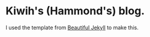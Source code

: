 # Kiwih's (Hammond's) blog.

I used the template from [Beautiful Jekyll](https://beautifuljekyll.com) to make this.
